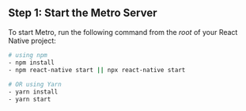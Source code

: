 

## Step 1: Start the Metro Server

To start Metro, run the following command from the _root_ of your React Native project:

```bash
# using npm
- npm install
- npm react-native start || npx react-native start
 
# OR using Yarn
- yarn install
- yarn start
